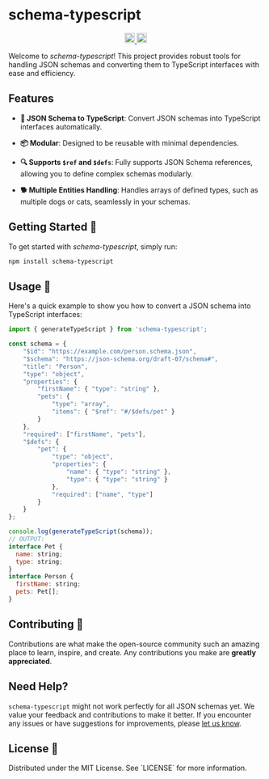 # schema-typescript 

<p align="center" width="100%">
  <a href="https://github.com/cosmology-tech/schema-typescript/actions/workflows/run-tests.yaml">
    <img height="20" src="https://github.com/cosmology-tech/schema-typescript/actions/workflows/run-tests.yaml/badge.svg" />
  </a>
   <a href="https://github.com/cosmology-tech/schema-typescript/blob/main/LICENSE-MIT"><img height="20" src="https://img.shields.io/badge/license-MIT-blue.svg"/></a>
</p>

Welcome to _schema-typescript_! This project provides robust tools for handling JSON schemas and converting them to TypeScript interfaces with ease and efficiency.

## Features 

- **🔧 JSON Schema to TypeScript**: Convert JSON schemas into TypeScript interfaces automatically.

- **📦 Modular**: Designed to be reusable with minimal dependencies.

- **🔍 Supports `$ref` and `$defs`**: Fully supports JSON Schema references, allowing you to define complex schemas modularly.

- **🐕 Multiple Entities Handling**: Handles arrays of defined types, such as multiple dogs or cats, seamlessly in your schemas.

## Getting Started 🏁

To get started with _schema-typescript_, simply run:

```bash
npm install schema-typescript
```

## Usage 📘

Here's a quick example to show you how to convert a JSON schema into TypeScript interfaces:

```javascript
import { generateTypeScript } from 'schema-typescript';

const schema = {
    "$id": "https://example.com/person.schema.json",
    "$schema": "https://json-schema.org/draft-07/schema#",
    "title": "Person",
    "type": "object",
    "properties": {
        "firstName": { "type": "string" },
        "pets": {
            "type": "array",
            "items": { "$ref": "#/$defs/pet" }
        }
    },
    "required": ["firstName", "pets"],
    "$defs": {
        "pet": {
            "type": "object",
            "properties": {
                "name": { "type": "string" },
                "type": { "type": "string" } 
            },
            "required": ["name", "type"]
        }
    }
};

console.log(generateTypeScript(schema));
// OUTPUT:
interface Pet {
  name: string;
  type: string;
}
interface Person {
  firstName: string;
  pets: Pet[];
}
```

## Contributing 🤝

Contributions are what make the open-source community such an amazing place to learn, inspire, and create. Any contributions you make are **greatly appreciated**.

## Need Help?

`schema-typescript` might not work perfectly for all JSON schemas yet. We value your feedback and contributions to make it better. If you encounter any issues or have suggestions for improvements, please [let us know](https://github.com/cosmology-tech/schema-typescript/issues).

## License 📜

Distributed under the MIT License. See \`LICENSE\` for more information.
